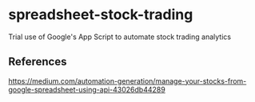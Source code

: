 # spreadsheet-stock-trading
Trial use of Google's App Script to automate stock trading analytics

## References
https://medium.com/automation-generation/manage-your-stocks-from-google-spreadsheet-using-api-43026db44289

